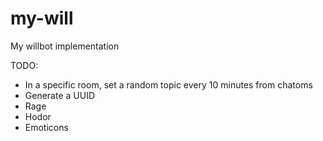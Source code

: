 my-will
=======

My willbot implementation

TODO:
 * In a specific room, set a random topic every 10 minutes from chatoms
 * Generate a UUID
 * Rage
 * Hodor
 * Emoticons
